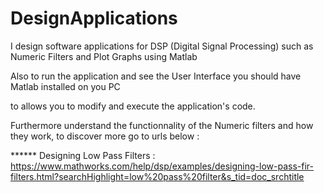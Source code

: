 # DesignApplications


I design software applications for DSP (Digital Signal Processing) such as Numeric Filters and Plot Graphs using Matlab

Also to run the application and see the User Interface you should have Matlab installed on you PC

to allows you to modify and execute the application's code.

Furthermore understand the functionnality of the Numeric filters and how they work, to discover more go to urls below :

****** Designing Low Pass Filters :
https://www.mathworks.com/help/dsp/examples/designing-low-pass-fir-filters.html?searchHighlight=low%20pass%20filter&s_tid=doc_srchtitle



